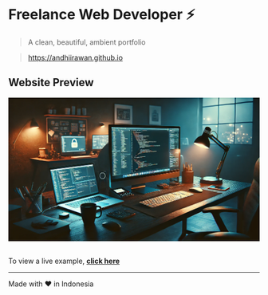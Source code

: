 # Freelance Web Developer ⚡

> A clean, beautiful, ambient portfolio

> https://andhiirawan.github.io

## Website Preview
<a href="https://andhiirawan.github.io" target="_blank">
    <img src="./assets/workspace.png" align="center" alt="Website Preview">
</a><br><br>

To view a live example, **[click here](https://andhiirawan.github.io/)**

------

Made with :heart: in Indonesia
